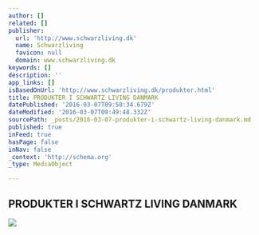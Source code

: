 ```yaml
---
author: []
related: []
publisher:
  url: 'http://www.schwarzliving.dk'
  name: Schwarzliving
  favicon: null
  domain: www.schwarzliving.dk
keywords: []
description: ''
app_links: []
isBasedOnUrl: 'http://www.schwarzliving.dk/produkter.html'
title: PRODUKTER I SCHWARTZ LIVING DANMARK
datePublished: '2016-03-07T09:50:34.679Z'
dateModified: '2016-03-07T09:49:48.332Z'
sourcePath: _posts/2016-03-07-produkter-i-schwartz-living-danmark.md
published: true
inFeed: true
hasPage: false
inNav: false
_context: 'http://schema.org'
_type: MediaObject

---
```

<article style=""><h1>PRODUKTER I SCHWARTZ LIVING DANMARK</h1><img src="http://www.schwarzliving.dk/images/belysning%20-%2002452x319.jpg" /></article>